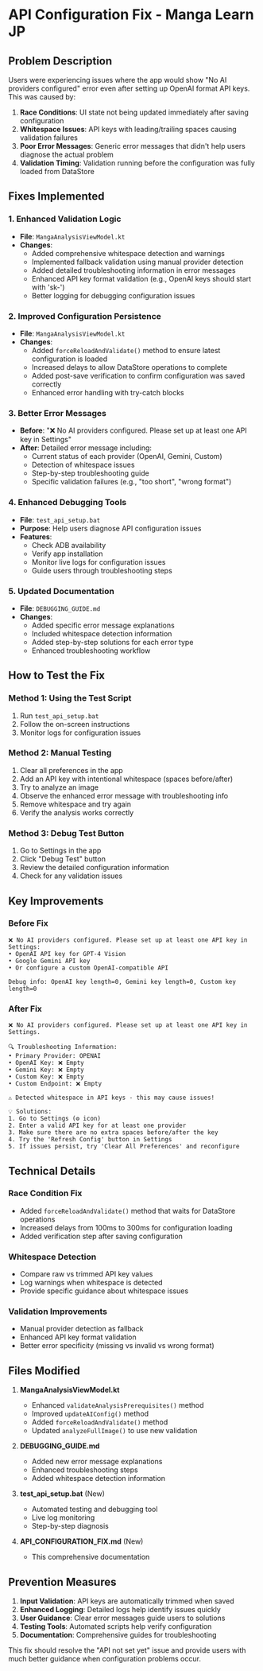 # API Configuration Fix - Manga Learn JP

## Problem Description
Users were experiencing issues where the app would show "No AI providers configured" error even after setting up OpenAI format API keys. This was caused by:

1. **Race Conditions**: UI state not being updated immediately after saving configuration
2. **Whitespace Issues**: API keys with leading/trailing spaces causing validation failures
3. **Poor Error Messages**: Generic error messages that didn't help users diagnose the actual problem
4. **Validation Timing**: Validation running before the configuration was fully loaded from DataStore

## Fixes Implemented

### 1. Enhanced Validation Logic
- **File**: `MangaAnalysisViewModel.kt`
- **Changes**:
  - Added comprehensive whitespace detection and warnings
  - Implemented fallback validation using manual provider detection
  - Added detailed troubleshooting information in error messages
  - Enhanced API key format validation (e.g., OpenAI keys should start with 'sk-')
  - Better logging for debugging configuration issues

### 2. Improved Configuration Persistence
- **File**: `MangaAnalysisViewModel.kt`
- **Changes**:
  - Added `forceReloadAndValidate()` method to ensure latest configuration is loaded
  - Increased delays to allow DataStore operations to complete
  - Added post-save verification to confirm configuration was saved correctly
  - Enhanced error handling with try-catch blocks

### 3. Better Error Messages
- **Before**: "❌ No AI providers configured. Please set up at least one API key in Settings"
- **After**: Detailed error message including:
  - Current status of each provider (OpenAI, Gemini, Custom)
  - Detection of whitespace issues
  - Step-by-step troubleshooting guide
  - Specific validation failures (e.g., "too short", "wrong format")

### 4. Enhanced Debugging Tools
- **File**: `test_api_setup.bat`
- **Purpose**: Help users diagnose API configuration issues
- **Features**:
  - Check ADB availability
  - Verify app installation
  - Monitor live logs for configuration issues
  - Guide users through troubleshooting steps

### 5. Updated Documentation
- **File**: `DEBUGGING_GUIDE.md`
- **Changes**:
  - Added specific error message explanations
  - Included whitespace detection information
  - Added step-by-step solutions for each error type
  - Enhanced troubleshooting workflow

## How to Test the Fix

### Method 1: Using the Test Script
1. Run `test_api_setup.bat`
2. Follow the on-screen instructions
3. Monitor logs for configuration issues

### Method 2: Manual Testing
1. Clear all preferences in the app
2. Add an API key with intentional whitespace (spaces before/after)
3. Try to analyze an image
4. Observe the enhanced error message with troubleshooting info
5. Remove whitespace and try again
6. Verify the analysis works correctly

### Method 3: Debug Test Button
1. Go to Settings in the app
2. Click "Debug Test" button
3. Review the detailed configuration information
4. Check for any validation issues

## Key Improvements

### Before Fix
```
❌ No AI providers configured. Please set up at least one API key in Settings:
• OpenAI API key for GPT-4 Vision
• Google Gemini API key
• Or configure a custom OpenAI-compatible API

Debug info: OpenAI key length=0, Gemini key length=0, Custom key length=0
```

### After Fix
```
❌ No AI providers configured. Please set up at least one API key in Settings.

🔍 Troubleshooting Information:
• Primary Provider: OPENAI
• OpenAI Key: ❌ Empty
• Gemini Key: ❌ Empty
• Custom Key: ❌ Empty
• Custom Endpoint: ❌ Empty

⚠️ Detected whitespace in API keys - this may cause issues!

💡 Solutions:
1. Go to Settings (⚙️ icon)
2. Enter a valid API key for at least one provider
3. Make sure there are no extra spaces before/after the key
4. Try the 'Refresh Config' button in Settings
5. If issues persist, try 'Clear All Preferences' and reconfigure
```

## Technical Details

### Race Condition Fix
- Added `forceReloadAndValidate()` method that waits for DataStore operations
- Increased delays from 100ms to 300ms for configuration loading
- Added verification step after saving configuration

### Whitespace Detection
- Compare raw vs trimmed API key values
- Log warnings when whitespace is detected
- Provide specific guidance about whitespace issues

### Validation Improvements
- Manual provider detection as fallback
- Enhanced API key format validation
- Better error specificity (missing vs invalid vs wrong format)

## Files Modified

1. **MangaAnalysisViewModel.kt**
   - Enhanced `validateAnalysisPrerequisites()` method
   - Improved `updateAIConfig()` method
   - Added `forceReloadAndValidate()` method
   - Updated `analyzeFullImage()` to use new validation

2. **DEBUGGING_GUIDE.md**
   - Added new error message explanations
   - Enhanced troubleshooting steps
   - Added whitespace detection information

3. **test_api_setup.bat** (New)
   - Automated testing and debugging tool
   - Live log monitoring
   - Step-by-step diagnosis

4. **API_CONFIGURATION_FIX.md** (New)
   - This comprehensive documentation

## Prevention Measures

1. **Input Validation**: API keys are automatically trimmed when saved
2. **Enhanced Logging**: Detailed logs help identify issues quickly
3. **User Guidance**: Clear error messages guide users to solutions
4. **Testing Tools**: Automated scripts help verify configuration
5. **Documentation**: Comprehensive guides for troubleshooting

This fix should resolve the "API not set yet" issue and provide users with much better guidance when configuration problems occur.